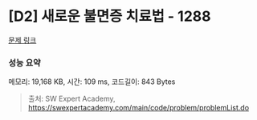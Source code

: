 # [D2] 새로운 불면증 치료법 - 1288 

[문제 링크](https://swexpertacademy.com/main/code/problem/problemDetail.do?contestProbId=AV18_yw6I9MCFAZN) 

### 성능 요약

메모리: 19,168 KB, 시간: 109 ms, 코드길이: 843 Bytes



> 출처: SW Expert Academy, https://swexpertacademy.com/main/code/problem/problemList.do